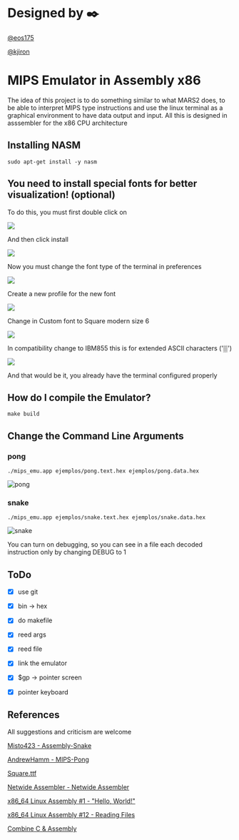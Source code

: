 #  Designed by :black_nib:

[@eos175](https://github.com/eos175)

[@kjiron](https://github.com/kjiron)



#  MIPS Emulator in Assembly x86
The idea of this project is to do something similar to what MARS2 does, to be able to interpret
MIPS type instructions and use the linux terminal as a graphical environment to have
data output and input. All this is designed in asssembler for the x86 CPU architecture 


## Installing NASM

```shell
sudo apt-get install -y nasm
```

## You need to install special fonts for better visualization! (optional)


To do this, you must first double click on

![](res/screen_0.png)

And then click install

![](res/screen_1.png)


Now you must change the font type of the terminal in preferences

![](res/screen_2.png)


Create a new profile for the new font

![](res/screen_3.png)


Change in Custom font to Square modern size 6

![](res/screen_4.png)


In compatibility change to IBM855 this is for extended ASCII characters ('▒')

![](res/screen_5.png)


And that would be it, you already have the terminal configured properly

## How do I compile the Emulator?

```shell
make build
```

## Change the Command Line Arguments

### pong

```shell
./mips_emu.app ejemplos/pong.text.hex ejemplos/pong.data.hex
```
![pong](res/video_2.gif)

### snake

```shell
./mips_emu.app ejemplos/snake.text.hex ejemplos/snake.data.hex
```
![snake](res/video_1.gif)


You can turn on debugging, so you can see in a file each decoded instruction only by changing DEBUG to 1



## ToDo

- [x] use git
- [x] bin -> hex
- [x] do makefile
- [x] reed args
- [x] reed file
- [x] link the emulator
- [x] $gp -> pointer screen
- [x] pointer keyboard	



## References

All suggestions and criticism are welcome


[Misto423 - Assembly-Snake](https://github.com/Misto423/Assembly-Snake)

[AndrewHamm - MIPS-Pong](https://github.com/AndrewHamm/MIPS-Pong)

[Square.ttf](http://strlen.com/square/)

[Netwide Assembler - Netwide Assembler](https://es.qwe.wiki/wiki/Netwide_Assembler)

[x86_64 Linux Assembly #1 - "Hello, World!"](https://www.youtube.com/watch?v=VQAKkuLL31g)

[x86_64 Linux Assembly #12 - Reading Files](https://www.youtube.com/watch?v=BljOGzRP_Ws)

[Combine C & Assembly](https://cs.lmu.edu/~ray/notes/nasmtutorial/)


